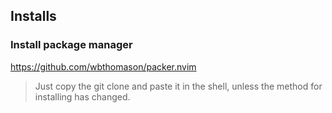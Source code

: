 ## Installs

### Install package manager
https://github.com/wbthomason/packer.nvim
> Just copy the git clone and paste it in the shell, unless the method for installing has changed.
